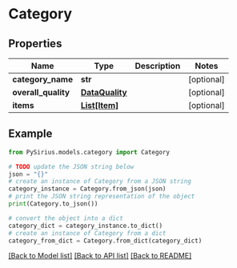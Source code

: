 # Category


## Properties

Name | Type | Description | Notes
------------ | ------------- | ------------- | -------------
**category_name** | **str** |  | [optional] 
**overall_quality** | [**DataQuality**](DataQuality.md) |  | [optional] 
**items** | [**List[Item]**](Item.md) |  | [optional] 

## Example

```python
from PySirius.models.category import Category

# TODO update the JSON string below
json = "{}"
# create an instance of Category from a JSON string
category_instance = Category.from_json(json)
# print the JSON string representation of the object
print(Category.to_json())

# convert the object into a dict
category_dict = category_instance.to_dict()
# create an instance of Category from a dict
category_from_dict = Category.from_dict(category_dict)
```
[[Back to Model list]](../README.md#documentation-for-models) [[Back to API list]](../README.md#documentation-for-api-endpoints) [[Back to README]](../README.md)



